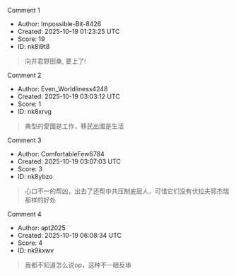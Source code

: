 Comment 1

- Author: Impossible-Bit-8426
- Created: 2025-10-19 01:23:25 UTC
- Score: 19
- ID: nk8i9t8

> 向井君野田桑, 要上了!

Comment 2

- Author: Even_Worldliness4248
- Created: 2025-10-19 03:03:12 UTC
- Score: 1
- ID: nk8xrvg

> 典型的愛國是工作，移民出國是生活

Comment 3

- Author: ComfortableFew6784
- Created: 2025-10-19 03:07:03 UTC
- Score: 3
- ID: nk8ybzo

> 心口不一的帮凶，出去了还帮中共压制底层人，可惜它们没有伏拉夫郭杰瑞那样的好处

Comment 4

- Author: apt2025
- Created: 2025-10-19 06:08:34 UTC
- Score: 4
- ID: nk9kxwv

> 我都不知道怎么说op，这种不一眼反串
